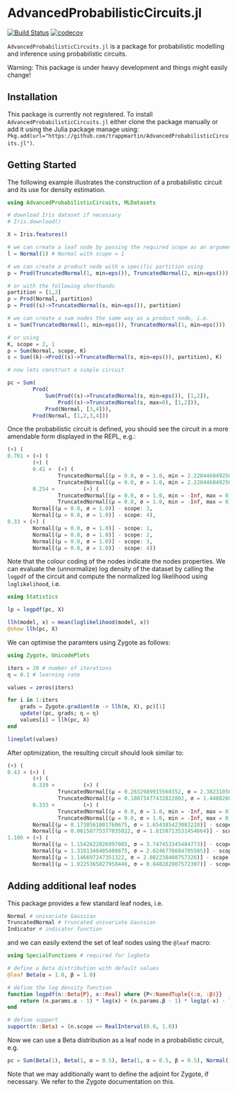 # AdvancedProbabilisticCircuits.jl
[![Build Status](https://travis-ci.org/trappmartin/AdvancedProbabilisticCircuits.jl.svg?branch=master)](https://travis-ci.org/trappmartin/AdvancedProbabilisticCircuits.jl)
[![codecov](https://codecov.io/gh/trappmartin/AdvancedProbabilisticCircuits.jl/branch/master/graph/badge.svg)](https://codecov.io/gh/trappmartin/AdvancedProbabilisticCircuits.jl)

`AdvancedProbabilisticCircuits.jl` is a package for probabilistic modelling and inference using probabilistic circuits.

Warning: This package is under heavy development and things might easily change!

## Installation
This package is currently not registered. To install `AdvancedProbabilisticCircuits.jl` either clone the package manually or add it using the Julia package manage using: `Pkg.add(url="https://github.com/trappmartin/AdvancedProbabilisticCircuits.jl")`.

## Getting Started

The following example illustrates the construction of a probabilistic circuit and its use for density estimation.

```julia
using AdvancedProbabilisticCircuits, MLDatasets

# download Iris dataset if necessary
# Iris.download()

X = Iris.features()

# we can create a leaf node by passing the required scope as an argument
l = Normal(1) # Normal with scope = 1

# we can create a product node with a specific partition using
p = Prod(TruncatedNormal(1, min=eps()), TruncatedNormal(2, min=eps()))

# or with the following shorthands 
partition = [1,2]
p = Prod(Normal, partition)
p = Prod((s)->TruncatedNormal(s, min=eps()), partition)

# we can create a sum nodes the same way as a product node, i.e.
s = Sum(TruncatedNormal(1, min=eps()), TruncatedNormal(1, min=eps()))

# or using
K, scope = 2, 1
p = Sum(Normal, scope, K)
s = Sum((k)->Prod((s)->TruncatedNormal(s, min=eps()), partition), K)

# now lets construct a simple circuit

pc = Sum( 
        Prod( 
            Sum(Prod((s)->TruncatedNormal(s, min=eps()), [1,2]), 
                Prod((s)->TruncatedNormal(s, max=0), [1,2])), 
            Prod(Normal, [3,4])), 
        Prod(Normal, [1,2,3,4]))
```

Once the probabilistic circuit is defined, you should see the circuit in a more amendable form displayed in the REPL, e.g.:

```julia
(+) (
0.761 × (×) (
        (+) (
        0.41 ×  (×) (
                TruncatedNormal[(μ = 0.0, σ = 1.0, min = 2.220446049250313e-16, max = Inf)] - scope: 1, 
                TruncatedNormal[(μ = 0.0, σ = 1.0, min = 2.220446049250313e-16, max = Inf)] - scope: 2  ), 
        0.254 ×         (×) (
                TruncatedNormal[(μ = 0.0, σ = 1.0, min = -Inf, max = 0)] - scope: 1, 
                TruncatedNormal[(μ = 0.0, σ = 1.0, min = -Inf, max = 0)] - scope: 2     )       ), 
        Normal[(μ = 0.0, σ = 1.0)] - scope: 3, 
        Normal[(μ = 0.0, σ = 1.0)] - scope: 4), 
0.33 × (×) (
        Normal[(μ = 0.0, σ = 1.0)] - scope: 1, 
        Normal[(μ = 0.0, σ = 1.0)] - scope: 2, 
        Normal[(μ = 0.0, σ = 1.0)] - scope: 3, 
        Normal[(μ = 0.0, σ = 1.0)] - scope: 4))
```

Note that the colour coding of the nodes indicate the nodes properties.
We can evaluate the (unnormalize) log density of the dataset by calling the `logpdf` of the circuit and compute the normalized log likelihood using `loglikelihood`, i.e.

```julia
using Statistics

lp = logpdf(pc, X)

llh(model, x) = mean(loglikelihood(model, x))
@show llh(pc, X)
```

We can optimise the paramters using Zygote as follows:

```julia
using Zygote, UnicodePlots

iters = 20 # number of iterations
η = 0.1 # learning rate

values = zeros(iters)

for i in 1:iters
    grads = Zygote.gradient(m -> llh(m, X), pc)[1]
    update!(pc, grads; η = η)
    values[i] = llh(pc, X)
end

lineplot(values)
```

After optimization, the resulting circuit should look similar to:

```julia
(+) (
0.43 × (×) (
        (+) (
        0.339 ×         (×) (
                TruncatedNormal[(μ = 0.2632989915560352, σ = 2.382310506673276, min = 2.220446049250313e-16, max = Inf)] - scope: 1, 
                TruncatedNormal[(μ = 0.18073477432822802, σ = 1.4408260826173522, min = 2.220446049250313e-16, max = Inf)] - scope: 2), 
        0.333 ×         (×) (
                TruncatedNormal[(μ = 0.0, σ = 1.0, min = -Inf, max = 0)] - scope: 1, 
                TruncatedNormal[(μ = 0.0, σ = 1.0, min = -Inf, max = 0)] - scope: 2     )       ), 
        Normal[(μ = 0.1738561801760675, σ = 1.654385423083228)] - scope: 3, 
        Normal[(μ = 0.06158775377035022, σ = 1.0158713531454664)] - scope: 4), 
1.106 × (×) (
        Normal[(μ = 1.1542622026997085, σ = 3.747453345484773)] - scope: 1, 
        Normal[(μ = 1.3191340405400875, σ = 2.0246776684705585)] - scope: 2, 
        Normal[(μ = 1.146697247351322, σ = 2.802238408757326)] - scope: 3, 
        Normal[(μ = 1.0225365827958446, σ = 0.848282907572307)] - scope: 4))
```

## Adding additional leaf nodes
This package provides a few standard leaf nodes, i.e.

```julia
Normal # univariate Gaussian
TruncatedNormal # truncated univariate Gaussian
Indicator # indicator function
```

and we can easily extend the set of leaf nodes using the `@leaf` macro:

```julia
using SpecialFunctions # required for logbeta

# define a Beta distribution with default values
@leaf Beta(α = 1.0, β = 1.0)

# define the log density function
function logpdf(n::Beta{P}, x::Real) where {P<:NamedTuple{(:α, :β)}}
    return (n.params.α - 1) * log(x) + (n.params.β - 1) * log1p(-x) - logbeta(n.params.α, n.params.β)
end

# define support
support(n::Beta) = (n.scope => RealInterval(0.0, 1.0))
```

Now we can use a Beta distribution as a leaf node in a probabilistic circuit, e.g.

```julia
pc = Sum(Beta(1), Beta(1, α = 0.5), Beta(1, α = 0.5, β = 0.5), Normal(1))
```

Note that we may additionally want to define the adjoint for Zygote, if necessary. We refer to the Zygote documentation on this.
